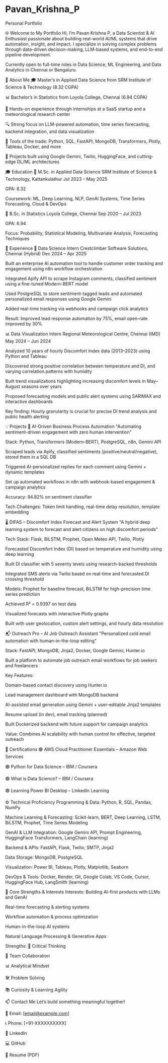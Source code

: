 # Pavan_Krishna_P
Personal Portfolio

🌐 Welcome to My Portfolio
Hi, I’m Pavan Krishna P, a Data Scientist & AI Enthusiast passionate about building real-world AI/ML systems that drive automation, insight, and impact. I specialize in solving complex problems through data-driven decision-making, LLM-based systems, and end-to-end pipeline development.

Currently open to full-time roles in Data Science, ML Engineering, and Data Analytics in Chennai or Bengaluru.

👤 About Me
🎓 Master’s in Applied Data Science from SRM Institute of Science & Technology (8.32 CGPA)

📊 Bachelor’s in Statistics from Loyola College, Chennai (6.94 CGPA)

💼 Hands-on experience through internships at a SaaS startup and a meteorological research center

🔍 Strong focus on LLM-powered automation, time series forecasting, backend integration, and data visualization

🔧 Tools of the trade: Python, SQL, FastAPI, MongoDB, Transformers, Plotly, Tableau, Docker, and more

🚀 Projects built using Google Gemini, Twilio, HuggingFace, and cutting-edge DL/ML architectures

🎓 Education
📘 M.Sc. in Applied Data Science
SRM Institute of Science & Technology, Kattankulathur
Jul 2023 – May 2025

GPA: 8.32

Coursework: ML, Deep Learning, NLP, GenAI Systems, Time Series Forecasting, Cloud & DevOps

📘 B.Sc. in Statistics
Loyola College, Chennai
Sep 2020 – Jul 2023

GPA: 6.94

Focus: Probability, Statistical Modeling, Multivariate Analysis, Forecasting Techniques

💼 Experience
🧠 Data Science Intern
Crestclimber Software Solutions, Chennai (Hybrid)
Dec 2024 – Apr 2025

Built an enterprise AI automation tool to handle customer order tracking and engagement using n8n workflow orchestration

Integrated Apify API to scrape Instagram comments, classified sentiment using a fine-tuned Modern-BERT model

Used PostgreSQL to store sentiment-tagged leads and automated personalized email responses using Google Gemini

Added real-time tracking via webhooks and campaign click analytics

Result: Improved lead response automation by 75%, email open-rate improved by 30%

📊 Data Visualization Intern
Regional Meteorological Centre, Chennai (IMD)
May 2024 – Jun 2024

Analyzed 10 years of hourly Discomfort Index data (2013–2023) using Python and Tableau

Discovered strong positive correlation between temperature and DI, and varying correlation patterns with humidity

Built trend visualizations highlighting increasing discomfort levels in May–August seasons over years

Proposed forecasting models and public alert systems using SARIMAX and interactive dashboards

Key finding: Hourly granularity is crucial for precise DI trend analysis and public health alerting

💡 Projects
🔁 AI-Driven Business Process Automation
"Automating sentiment-driven engagement with zero human intervention"

Stack: Python, Transformers (Modern-BERT), PostgreSQL, n8n, Gemini API

Scraped leads via Apify, classified sentiments (positive/neutral/negative), stored them in a SQL DB

Triggered AI-personalized replies for each comment using Gemini + dynamic templates

Set up automated workflows in n8n with webhook-based engagement & campaign analytics

Accuracy: 94.82% on sentiment classifier

Tech Challenges: Token limit handling, real-time delay resolution, template embedding

🌡️ DIFAS – Discomfort Index Forecast and Alert System
"A hybrid deep learning system to forecast and alert citizens on high discomfort periods"

Tech Stack: Flask, BiLSTM, Prophet, Open Meteo API, Twilio, Plotly

Forecasted Discomfort Index (DI) based on temperature and humidity using deep learning

Built DI classifier with 5 severity levels using research-backed thresholds

Integrated SMS alerts via Twilio based on real-time and forecasted DI crossing threshold

Models: Prophet for baseline forecast, BiLSTM for high-precision time series prediction

Achieved R² = 0.9397 on test data

Visualized forecasts with interactive Plotly graphs

Built with user geolocation, custom alert settings, and hourly data resolution

📬 Outreach Pro – AI Job Outreach Assistant
"Personalized cold email automation with human-in-the-loop editing"

Stack: FastAPI, MongoDB, Jinja2, Docker, Google Gemini, Hunter.io

Built a platform to automate job outreach email workflows for job seekers and freelancers

Key Features:

Domain-based contact discovery using Hunter.io

Lead management dashboard with MongoDB backend

AI-assisted email generation using Gemini + user-editable Jinja2 templates

Resume upload (in dev), email tracking (planned)

Built Dockerized backend with future support for campaign analytics

Value: Combines AI scalability with human control for effective, targeted outreach

📜 Certifications
🟢 AWS Cloud Practitioner Essentials – Amazon Web Services

🟢 Python for Data Science – IBM / Coursera

🟢 What is Data Science? – IBM / Coursera

🟢 Learning Power BI Desktop – LinkedIn Learning

⚙️ Technical Proficiency
Programming & Data:
Python, R, SQL, Pandas, NumPy

Machine Learning & Forecasting:
Scikit-learn, BERT, Deep Learning, LSTM, BiLSTM, Prophet, Time Series Modeling

GenAI & LLM Integration:
Google Gemini API, Prompt Engineering, HuggingFace Transformers, LangChain (learning)

Backend & APIs:
FastAPI, Flask, Twilio, SMTP, Jinja2

Data Storage:
MongoDB, PostgreSQL

Visualization:
Power BI, Tableau, Plotly, Matplotlib, Seaborn

DevOps & Tools:
Docker, Render, Git, Google Colab, VS Code, Cursor, HuggingFace Hub, LangSmith (learning)

🧠 Core Strengths & Interests
Interests:
Building AI-first products with LLMs and GenAI

Real-time forecasting & alerting systems

Workflow automation & process optimization

Human-in-the-loop AI systems

Natural Language Processing & Generative Apps

Strengths:
🧠 Critical Thinking

🤝 Team Collaboration

📊 Analytical Mindset

🛠️ Problem Solving

📚 Curiosity & Learning Agility

📫 Contact Me
Let’s build something meaningful together!

📧 Email: [email@example.com]

📞 Phone: [+91-XXXXXXXXXX]

🔗 LinkedIn

💻 GitHub

📄 Resume (PDF)